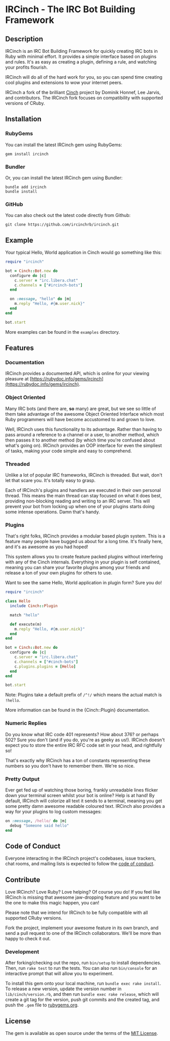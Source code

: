 # IRCinch - The IRC Bot Building Framework

## Description

IRCinch is an IRC Bot Building Framework for quickly creating IRC bots in
Ruby with minimal effort. It provides a simple interface based on plugins and
rules. It's as easy as creating a plugin, defining a rule, and watching your
profits flourish.

IRCinch will do all of the hard work for you, so you can spend time creating
cool plugins and extensions to wow your internet peers.

IRCinch a fork of the brilliant [Cinch](https://github.com/cinchrb/cinch)
project by Dominik Honnef, Lee Jarvis, and contributors. The IRCinch fork
focuses on compatibility with supported versions of CRuby.

## Installation

### RubyGems

You can install the latest IRCinch gem using RubyGems:

```
gem install ircinch
```

### Bundler
Or, you can install the latest IRCinch gem using Bundler:

```
bundle add ircinch
bundle install
```

### GitHub

You can also check out the latest code directly from Github:

```
git clone https://github.com/ircinchrb/ircinch.git
```

## Example

Your typical Hello, World application in Cinch would go something like this:

```ruby
require "ircinch"

bot = Cinch::Bot.new do
  configure do |c|
    c.server = "irc.libera.chat"
    c.channels = ["#ircinch-bots"]
  end

  on :message, "hello" do |m|
    m.reply "Hello, #{m.user.nick}"
  end
end

bot.start
```

More examples can be found in the `examples` directory.

## Features

### Documentation

IRCinch provides a documented API, which is online for your viewing pleasure at
[https://rubydoc.info/gems/ircinch](https://rubydoc.info/gems/ircinch).

### Object Oriented

Many IRC bots (and there are, **so** many) are great, but we see so little of
them take advantage of the awesome Object Oriented Interface which most Ruby
programmers will have become accustomed to and grown to love.

Well, IRCinch uses this functionality to its advantage. Rather than having to
pass around a reference to a channel or a user, to another method, which then
passes it to another method (by which time you're confused about what's
going on). IRCinch provides an OOP interface for even the simpliest of tasks,
making your code simple and easy to comprehend.

### Threaded

Unlike a lot of popular IRC frameworks, IRCinch is threaded. But wait, don't
let that scare you. It's totally easy to grasp.

Each of IRCinch's plugins and handlers are executed in their own personal
thread. This means the main thread can stay focused on what it does best,
providing non-blocking reading and writing to an IRC server. This will prevent
your bot from locking up when one of your plugins starts doing some intense
operations. Damn that's handy.

### Plugins

That's right folks, IRCinch provides a modular based plugin system. This is a
feature many people have bugged us about for a long time. It's finally here,
and it's as awesome as you had hoped!

This system allows you to create feature packed plugins without interfering
with any of the Cinch internals. Everything in your plugin is self contained,
meaning you can share your favorite plugins among your friends and release a
ton of your own plugins for others to use.

Want to see the same Hello, World application in plugin form? Sure you do!

```ruby
require "ircinch"

class Hello
  include Cinch::Plugin

  match "hello"

  def execute(m)
    m.reply "Hello, #{m.user.nick}"
  end
end

bot = Cinch::Bot.new do
  configure do |c|
    c.server = "irc.libera.chat"
    c.channels = ["#cinch-bots"]
    c.plugins.plugins = [Hello]
  end
end

bot.start
```

Note: Plugins take a default prefix of `/^!/` which means the actual match is
`!hello`.

More information can be found in the {Cinch::Plugin} documentation.

### Numeric Replies

Do you know what IRC code 401 represents? How about 376? or perhaps 502?
Sure you don't (and if you do, you're as geeky as us!). IRCinch doesn't expect
you to store the entire IRC RFC code set in your head, and rightfully so!

That's exactly why IRCinch has a ton of constants representing these numbers
so you don't have to remember them. We're so nice.

### Pretty Output

Ever get fed up of watching those boring, frankly unreadable lines flicker
down your terminal screen whilst your bot is online? Help is at hand! By
default, IRCinch will colorize all text it sends to a terminal, meaning you
get some pretty damn awesome readable coloured text. IRCinch also provides a
way for your plugins to log custom messages:

```ruby
on :message, /hello/ do |m|
  debug "Someone said hello"
end
```

## Code of Conduct

Everyone interacting in the IRCinch project's codebases, issue trackers, chat
rooms, and mailing lists is expected to follow the 
[code of conduct](https://github.com/ircinchrb/ircinch/blob/main/CODE_OF_CONDUCT.md).

## Contribute

Love IRCinch? Love Ruby? Love helping? Of course you do! If you feel like
IRCinch is missing that awesome jaw-dropping feature and you want to be the
one to make this magic happen, you can!

Please note that we intend for IRCinch to be fully compatible with all
supported CRuby versions.

Fork the project, implement your awesome feature in its own branch, and send
a pull request to one of the IRCinch collaborators. We'll be more than happy
to check it out.

### Development

After forking/checking out the repo, run `bin/setup` to install dependencies.
Then, run `rake test` to run the tests. You can also run `bin/console` for an
interactive prompt that will allow you to experiment.

To install this gem onto your local machine, run `bundle exec rake install`.
To release a new version, update the version number in `lib/cinch/version.rb`,
and then run `bundle exec rake release`, which will create a git tag for the
version, push git commits and the created tag, and push the `.gem` file to
[rubygems.org](https://rubygems.org).

## License

The gem is available as open source under the terms of the
[MIT License](https://opensource.org/licenses/MIT).
